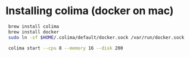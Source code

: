 # Installing colima (docker on mac)

```sh
 brew install colima
 brew install docker
 sudo ln -sf $HOME/.colima/default/docker.sock /var/run/docker.sock
 
 colima start --cpu 8 --memory 16 --disk 200
```